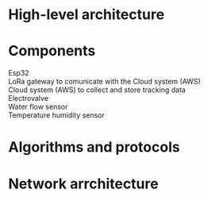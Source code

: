 # High-level architecture 


# Components
Esp32 <br/>
LoRa gateway to comunicate with the Cloud system (AWS) <br/>
Cloud system (AWS) to collect and store tracking data <br/>
Electrovalve <br/>
Water flow sensor <br/>
Temperature humidity sensor <br/>



# Algorithms and protocols 


# Network arrchitecture 



